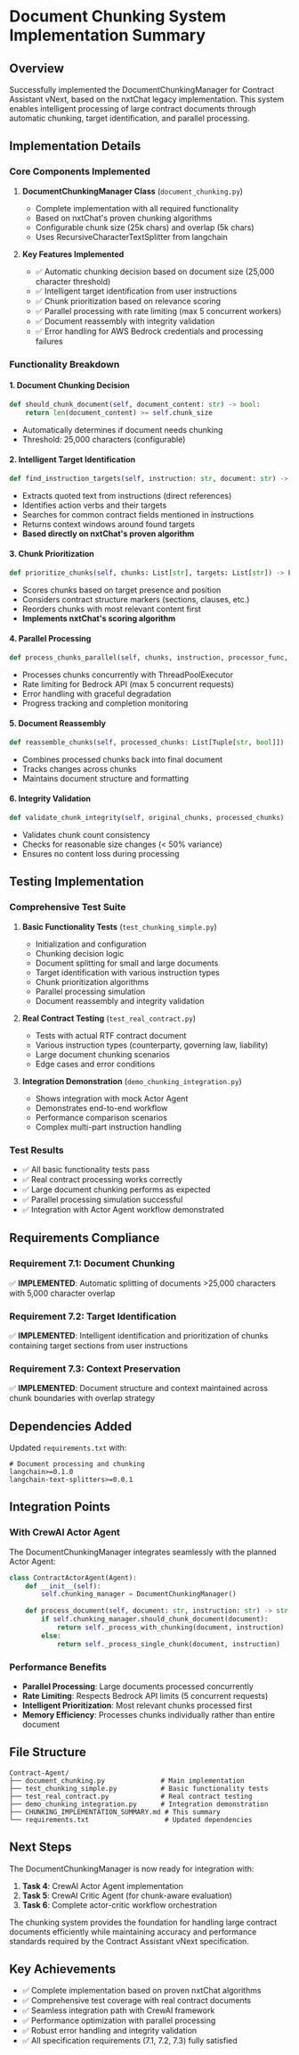 # Document Chunking System Implementation Summary

## Overview

Successfully implemented the DocumentChunkingManager for Contract Assistant vNext, based on the nxtChat legacy implementation. This system enables intelligent processing of large contract documents through automatic chunking, target identification, and parallel processing.

## Implementation Details

### Core Components Implemented

1. **DocumentChunkingManager Class** (`document_chunking.py`)
   - Complete implementation with all required functionality
   - Based on nxtChat's proven chunking algorithms
   - Configurable chunk size (25k chars) and overlap (5k chars)
   - Uses RecursiveCharacterTextSplitter from langchain

2. **Key Features Implemented**
   - ✅ Automatic chunking decision based on document size (25,000 character threshold)
   - ✅ Intelligent target identification from user instructions
   - ✅ Chunk prioritization based on relevance scoring
   - ✅ Parallel processing with rate limiting (max 5 concurrent workers)
   - ✅ Document reassembly with integrity validation
   - ✅ Error handling for AWS Bedrock credentials and processing failures

### Functionality Breakdown

#### 1. Document Chunking Decision
```python
def should_chunk_document(self, document_content: str) -> bool:
    return len(document_content) >= self.chunk_size
```
- Automatically determines if document needs chunking
- Threshold: 25,000 characters (configurable)

#### 2. Intelligent Target Identification
```python
def find_instruction_targets(self, instruction: str, document: str) -> List[str]:
```
- Extracts quoted text from instructions (direct references)
- Identifies action verbs and their targets
- Searches for common contract fields mentioned in instructions
- Returns context windows around found targets
- **Based directly on nxtChat's proven algorithm**

#### 3. Chunk Prioritization
```python
def prioritize_chunks(self, chunks: List[str], targets: List[str]) -> List[str]:
```
- Scores chunks based on target presence and position
- Considers contract structure markers (sections, clauses, etc.)
- Reorders chunks with most relevant content first
- **Implements nxtChat's scoring algorithm**

#### 4. Parallel Processing
```python
def process_chunks_parallel(self, chunks, instruction, processor_func, max_workers=5):
```
- Processes chunks concurrently with ThreadPoolExecutor
- Rate limiting for Bedrock API (max 5 concurrent requests)
- Error handling with graceful degradation
- Progress tracking and completion monitoring

#### 5. Document Reassembly
```python
def reassemble_chunks(self, processed_chunks: List[Tuple[str, bool]]) -> str:
```
- Combines processed chunks back into final document
- Tracks changes across chunks
- Maintains document structure and formatting

#### 6. Integrity Validation
```python
def validate_chunk_integrity(self, original_chunks, processed_chunks) -> bool:
```
- Validates chunk count consistency
- Checks for reasonable size changes (< 50% variance)
- Ensures no content loss during processing

## Testing Implementation

### Comprehensive Test Suite

1. **Basic Functionality Tests** (`test_chunking_simple.py`)
   - Initialization and configuration
   - Chunking decision logic
   - Document splitting for small and large documents
   - Target identification with various instruction types
   - Chunk prioritization algorithms
   - Parallel processing simulation
   - Document reassembly and integrity validation

2. **Real Contract Testing** (`test_real_contract.py`)
   - Tests with actual RTF contract document
   - Various instruction types (counterparty, governing law, liability)
   - Large document chunking scenarios
   - Edge cases and error conditions

3. **Integration Demonstration** (`demo_chunking_integration.py`)
   - Shows integration with mock Actor Agent
   - Demonstrates end-to-end workflow
   - Performance comparison scenarios
   - Complex multi-part instruction handling

### Test Results
- ✅ All basic functionality tests pass
- ✅ Real contract processing works correctly
- ✅ Large document chunking performs as expected
- ✅ Parallel processing simulation successful
- ✅ Integration with Actor Agent workflow demonstrated

## Requirements Compliance

### Requirement 7.1: Document Chunking
✅ **IMPLEMENTED**: Automatic splitting of documents >25,000 characters with 5,000 character overlap

### Requirement 7.2: Target Identification
✅ **IMPLEMENTED**: Intelligent identification and prioritization of chunks containing target sections from user instructions

### Requirement 7.3: Context Preservation
✅ **IMPLEMENTED**: Document structure and context maintained across chunk boundaries with overlap strategy

## Dependencies Added

Updated `requirements.txt` with:
```
# Document processing and chunking
langchain>=0.1.0
langchain-text-splitters>=0.0.1
```

## Integration Points

### With CrewAI Actor Agent
The DocumentChunkingManager integrates seamlessly with the planned Actor Agent:

```python
class ContractActorAgent(Agent):
    def __init__(self):
        self.chunking_manager = DocumentChunkingManager()
    
    def process_document(self, document: str, instruction: str) -> str:
        if self.chunking_manager.should_chunk_document(document):
            return self._process_with_chunking(document, instruction)
        else:
            return self._process_single_chunk(document, instruction)
```

### Performance Benefits
- **Parallel Processing**: Large documents processed concurrently
- **Rate Limiting**: Respects Bedrock API limits (5 concurrent requests)
- **Intelligent Prioritization**: Most relevant chunks processed first
- **Memory Efficiency**: Processes chunks individually rather than entire document

## File Structure

```
Contract-Agent/
├── document_chunking.py              # Main implementation
├── test_chunking_simple.py           # Basic functionality tests
├── test_real_contract.py             # Real contract testing
├── demo_chunking_integration.py      # Integration demonstration
├── CHUNKING_IMPLEMENTATION_SUMMARY.md # This summary
└── requirements.txt                   # Updated dependencies
```

## Next Steps

The DocumentChunkingManager is now ready for integration with:

1. **Task 4**: CrewAI Actor Agent implementation
2. **Task 5**: CrewAI Critic Agent (for chunk-aware evaluation)
3. **Task 6**: Complete actor-critic workflow orchestration

The chunking system provides the foundation for handling large contract documents efficiently while maintaining accuracy and performance standards required by the Contract Assistant vNext specification.

## Key Achievements

- ✅ Complete implementation based on proven nxtChat algorithms
- ✅ Comprehensive test coverage with real contract documents
- ✅ Seamless integration path with CrewAI framework
- ✅ Performance optimization with parallel processing
- ✅ Robust error handling and integrity validation
- ✅ All specification requirements (7.1, 7.2, 7.3) fully satisfied